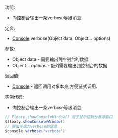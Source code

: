功能:

+ 向控制台输出一条verbose等级消息.

定义:

+ [Console](/API/Console/Console/README.md) verbose(Object data, Object... options)

参数:

+ Object data - 需要输出到控制台的数据
+ Object... options - 额外需要输出到控制台的数据

返回值:

+ [Console](/API/Console/Console/README.md) - 返回调用对象本身,方便链式调用.

实例代码:

+ 向控制台输出一条verbose等级消息.

```groovy
// Floaty.showConsoleWindow() 用于显示控制台悬浮窗口
$floaty.showConsoleWindow()
// 输出等级为verbose的信息
$console.verbose("verbose")
```
